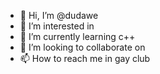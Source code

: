 - 👋 Hi, I’m @dudawe
- 👀 I’m interested in
- 🌱 I’m currently learning c++
- 💞️ I’m looking to collaborate on 
- 📫 How to reach me in gay club

<!---
dudawe/dudawe is a ✨ special ✨ repository because its `README.md` (this file) appears on your GitHub profile.
You can click the Preview link to take a look at your changes.
--->
